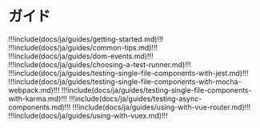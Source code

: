 # ガイド

!!!include(docs/ja/guides/getting-started.md)!!!
!!!include(docs/ja/guides/common-tips.md)!!!
!!!include(docs/ja/guides/dom-events.md)!!!
!!!include(docs/ja/guides/choosing-a-test-runner.md)!!!
!!!include(docs/ja/guides/testing-single-file-components-with-jest.md)!!!
!!!include(docs/ja/guides/testing-single-file-components-with-mocha-webpack.md)!!!
!!!include(docs/ja/guides/testing-single-file-components-with-karma.md)!!!
!!!include(docs/ja/guides/testing-async-components.md)!!!
!!!include(docs/ja/guides/using-with-vue-router.md)!!!
!!!include(docs/ja/guides/using-with-vuex.md)!!!